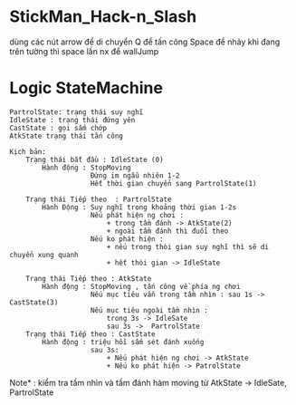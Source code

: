 # StickMan_Hack-n_Slash
 
 dùng các nút arrow để di chuyển
 Q để tấn công
 Space để nhảy
 khi đang trên tường thì space lần nx để wallJump


 # Logic StateMachine
     
    PartrolState: trạng thái suy nghĩ 
    IdleState : trạng thái đứng yên
    CastState : gọi sấm chớp
    AtkState trạng thái tấn công

    Kịch bản:
        Trạng thái bắt đầu : IdleState (0)
            Hành động : StopMoving
                        Đứng im ngẫu nhiên 1-2 
                        Hết thời gian chuyển sang PartrolState(1)

        Trạng thái Tiếp theo  : PartrolState
            Hành Động : Suy nghĩ trong khoảng thời gian 1-2s
                        Nếu phát hiện ng chơi :
                            + trong tầm đánh -> AtkState(2)
                            + ngoài tầm đánh thì đuổi theo
                        Nếu ko phát hiện :
                            + nếu trong thòi gian suy nghĩ thì sẽ di chuyển xung quanh
                            + hết thòi gian -> IdleState

        Trạng thái Tiếp theo : AtkState
            Hành động : StopMoving , tấn công về phía ng chơi 
                        Nếu mục tiêu vẫn trong tầm nhìn : sau 1s -> CastState(3)
                        Nếu mục tiêu ngoài tầm nhìn :
                            trong 3s -> IdleSate
                            sau 3s ->  PartrolState
        Trạng thái Tiếp theo : CastState 
            Hành động : triệu hồi sấm sét đánh xuống 
                        sau 3s:
                            + Nếu phát hiện ng chơi -> AtkState
                            + Nếu ko phát hiện -> PatrolState

Note* : kiểm tra tầm nhìn và tầm đánh
        hàm moving
        từ AtkState -> IdleSate, PartrolState
